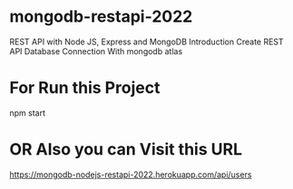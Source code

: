 # mongodb-restapi-2022

REST API with Node JS, Express and MongoDB
 Introduction
 Create REST API
 Database Connection With mongodb atlas

# For Run this Project 

npm start

# OR Also you can Visit this URL

https://mongodb-nodejs-restapi-2022.herokuapp.com/api/users

